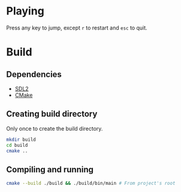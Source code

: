 # Playing
Press any key to jump, except `r` to restart and `esc` to quit.

# Build
## Dependencies

- [SDL2](https://www.libsdl.org/)
- [CMake](https://cmake.org/)

## Creating build directory

Only once to create the build directory.
```bash
mkdir build 
cd build 
cmake ..
```

## Compiling and running
```bash
cmake --build ./build && ./build/bin/main # From project's root
```
